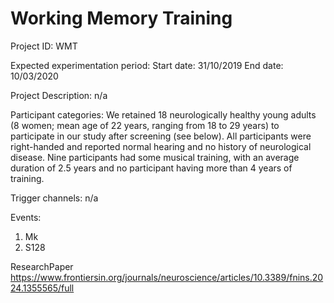 # Working Memory Training
Project ID: WMT

Expected experimentation period:
Start date: 31/10/2019
End date: 10/03/2020

Project Description:
n/a

Participant categories:
We retained 18 neurologically healthy young adults (8 women; mean age of 22 years, ranging from 18 to 29 years) to participate in our study after screening (see below). All participants were right-handed and reported normal hearing and no history of neurological disease. Nine participants had some musical training, with an average duration of 2.5 years and no participant having more than 4 years of training.

Trigger channels:
n/a

Events:
1. Mk
2. S128

ResearchPaper
https://www.frontiersin.org/journals/neuroscience/articles/10.3389/fnins.2024.1355565/full
